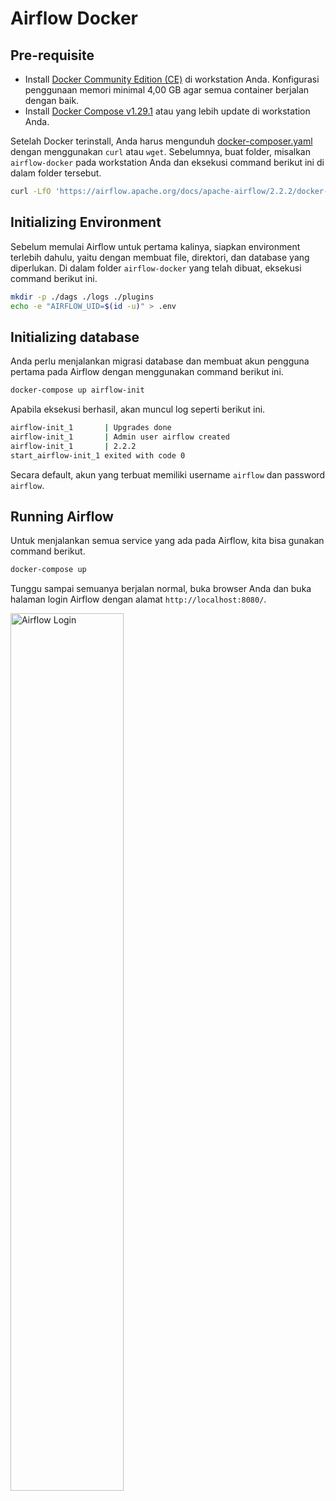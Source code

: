 # Airflow Docker

## Pre-requisite

* Install [Docker Community Edition (CE)](https://docs.docker.com/engine/install/) di workstation Anda. Konfigurasi penggunaan memori minimal 4,00 GB agar semua container berjalan dengan baik.
* Install [Docker Compose v1.29.1](https://docs.docker.com/compose/install/) atau yang lebih update di workstation Anda.

Setelah Docker terinstall, Anda harus mengunduh [docker-composer.yaml](https://airflow.apache.org/docs/apache-airflow/stable/docker-compose.yaml) dengan menggunakan `curl` atau `wget`. Sebelumnya, buat folder, misalkan `airflow-docker` pada workstation Anda dan eksekusi command berikut ini di dalam folder tersebut.

```bash
curl -LfO 'https://airflow.apache.org/docs/apache-airflow/2.2.2/docker-compose.yaml'
```

## Initializing Environment

Sebelum memulai Airflow untuk pertama kalinya, siapkan environment terlebih dahulu, yaitu dengan membuat file, direktori, dan database yang diperlukan. Di dalam folder `airflow-docker` yang telah dibuat, eksekusi command berikut ini.

```bash
mkdir -p ./dags ./logs ./plugins
echo -e "AIRFLOW_UID=$(id -u)" > .env
```

## Initializing database

Anda perlu menjalankan migrasi database dan membuat akun pengguna pertama pada Airflow dengan menggunakan command berikut ini.

```bash
docker-compose up airflow-init
```
Apabila eksekusi berhasil, akan muncul log seperti berikut ini.

```bash
airflow-init_1       | Upgrades done
airflow-init_1       | Admin user airflow created
airflow-init_1       | 2.2.2
start_airflow-init_1 exited with code 0
```
Secara default, akun yang terbuat memiliki username `airflow` dan password `airflow`.

## Running Airflow

Untuk menjalankan semua service yang ada pada Airflow, kita bisa gunakan command berikut.

```bash
docker-compose up
```

Tunggu sampai semuanya berjalan normal, buka browser Anda dan buka halaman login Airflow dengan alamat `http://localhost:8080/`.

<img src="./airflow-login.png" alt="Airflow Login" width="60%" height="60%"/>
